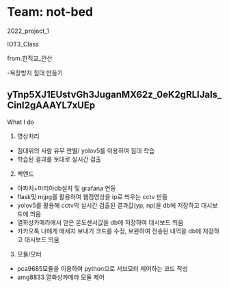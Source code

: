 # Team: not-bed

2022_project_1

IOT3_Class

from.한직교_안산

-욕창방지 침대 만들기  

yTnp5XJ1EUstvGh3JuganMX62z_0eK2gRLIJaIs_CinI2gAAAYL7xUEp
----------------------------------------------
What I do

1. 영상처리
- 침대위의 사람 유무 판별/ yolov5를 이용하여 침대 학습
- 학습된 결과를 토대로 실시간 검출

2. 백엔드
- 아파치+마리아db설치 및 grafana 연동 
- flask및 mjpg를 활용하여 웹캠영상을 ip로 띄우는 cctv 만듦
- yolov5를 활용해 cctv의 실시간 검출된 결과값(yp, np)을 db에 저장하고 대시보드에 띄움
- 열화상카메라에서 얻은 온도센서값을 db에 저장하여 대시보드 띄움
- 카카오톡 나에게 메세지 보내기 코드를 수정, 보완하여 전송된 내역을 db에 저장하고 대시보드 띄움 

3. 모듈/모터
- pca9685모듈을 이용하여 python으로 서브모터 제어하는 코드 작성 
- amg8833 열화상카메라 모듈 제어
